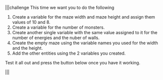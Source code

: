 |||challenge
This time we want you to do the following

1. Create a variable for the maze width and maze height and assign them values of 10 and 8.
1. Create a variable for the number of monsters.
1. Create another single variable with the same value assigned to it for the number of energies and the nuber of walls.
1. Create the empty maze using the variable names you used for the width and the height.
1. Add the other entities using the 2 variables you created.

Test it all out and press the button below once you have it working.

|||
